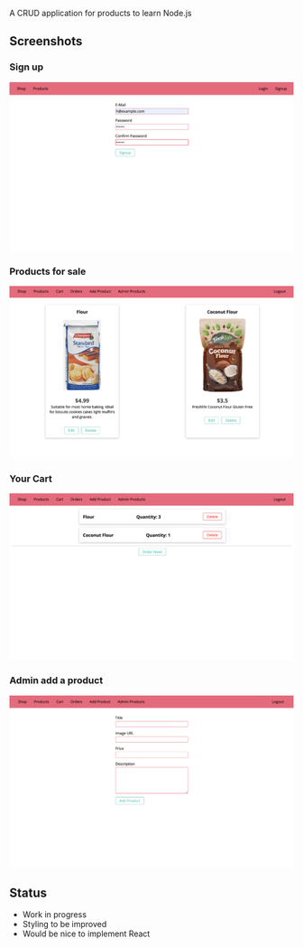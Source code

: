 A CRUD application for products to learn Node.js

## Screenshots

### Sign up
![Signup](/public/readme_images/Sign-up.png "Sign-up")

### Products for sale
![Products](/public/readme_images/products.png "Products")

### Your Cart
![Cart](/public/readme_images/Cart.png "Cart")

### Admin add a product
![add-product](/public/readme_images/add-product.png "add-product")

## Status

- Work in progress
- Styling to be improved
- Would be nice to implement React